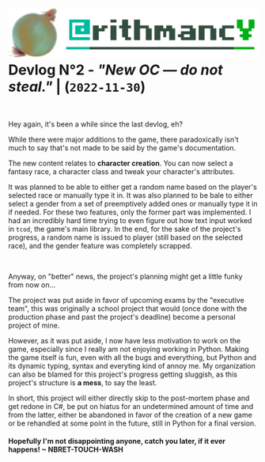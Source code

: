 # ![the first layer](/docs/_assets/meta/logo/cromniomancy.png)<br>Devlog N°2 - *"New OC — do not steal."* | (`2022-11-30`)

&nbsp;

Hey again, it's been a while since the last devlog, eh?

While there were major additions to the game, there paradoxically isn't much to say that's not made to be said by the game's documentation.

The new content relates to __character creation__. You can now select a fantasy race, a character class and tweak your character's attributes.

It was planned to be able to either get a random name based on the player's selected race or manually type it in. It was also planned to be bale to either select a gender from a set of preemptively added ones or manually type it in if needed. For these two features, only the former part was implemented. I had an incredibly hard time trying to even figure out how text input worked in `tcod`, the game's main library. In the end, for the sake of the project's progress, a random name is issued to player (still based on the selected race), and the gender feature was completely scrapped.

&nbsp;

Anyway, on "better" news, the project's planning might get a little funky from now on...

The project was put aside in favor of upcoming exams by the "executive team", this was originally a school project that would (once done with the production phase and past the project's deadline) become a personal project of mine.

However, as it was put aside, I now have less motivation to work on the game, especially since I really am not enjoying working in Python. Making the game itself is fun, even with all the bugs and everything, but Python and its dynamic typing, syntax and everyting kind of annoy me. My organization can also be blamed for this project's progress getting sluggish, as this project's structure is __a mess__, to say the least.

In short, this project will either directly skip to the post-mortem phase and get redone in C#, be put on hiatus for an undetermined amount of time and from the latter, either be abandoned in favor of the creation of a new game or be rehandled at some point in the future, still in Python for a final version.

#### Hopefully I'm not disappointing anyone, catch you later, if it ever happens! ~ NBRET-TOUCH-WASH